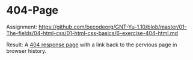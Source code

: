 # 404-Page

Assignment: https://github.com/becodeorg/GNT-Yu-1.10/blob/master/01-The-fields/04-html-css/01-html-css-basics/6-exercise-404-html.md

Result: A [404 response page](https://taggar.github.io/404-Page/404.html) with a link back to the pervious page in browser history.



